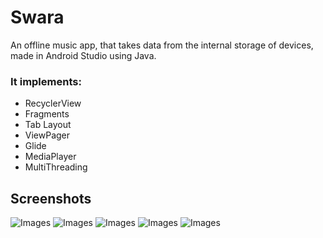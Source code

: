 
# Swara

An offline music app, that takes data from the internal storage of devices, made in Android Studio using Java.

### It implements:

* RecyclerView
* Fragments
* Tab Layout  
* ViewPager
* Glide
* MediaPlayer
* MultiThreading


## Screenshots

![Images](/screenshots/ss1.png "This is a sample image.")
![Images](/screenshots/ss2.png "This is a sample image.")
![Images](/screenshots/ss3.png "This is a sample image.")
![Images](/screenshots/ss4.png "This is a sample image.")
![Images](/screenshots/ss5.png "This is a sample image.")
